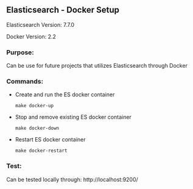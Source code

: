 ## Elasticsearch - Docker Setup

Elasticsearch Version: 7.7.0

Docker Version: 2.2

### Purpose:
Can be use for future projects that utilizes Elasticsearch through Docker

### Commands:
* Create and run the ES docker container

    ```make docker-up```

* Stop and remove existing ES docker container

    ```make docker-down```

* Restart ES docker container

    ```make docker-restart```
    
### Test:
Can be tested locally through: http://localhost:9200/
